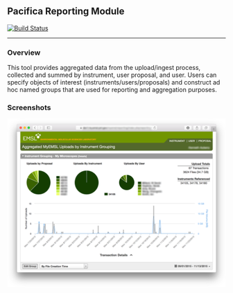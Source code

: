 ## Pacifica Reporting Module
[![Build Status](https://travis-ci.org/EMSL-MSC/pacifica-reporting.svg?branch=master)](https://travis-ci.org/EMSL-MSC/pacifica-reporting)

---
### Overview
This tool provides aggregated data from the upload/ingest process, collected and
summed by instrument, user proposal, and user. Users can specify objects of interest
(instruments/users/proposals) and construct ad hoc named groups that are used for
reporting and aggregation purposes.

### Screenshots

![Main Interface Screencap](resources/screenshots/MyEMSL_Reporting-Main_Page-2016-03-10.png)
